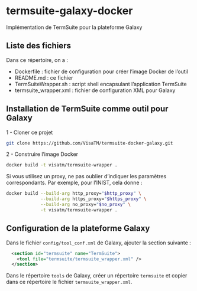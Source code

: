 termsuite-galaxy-docker
=====================

Implémentation de TermSuite pour la plateforme Galaxy



## Liste des fichiers

Dans ce répertoire, on a :

 * Dockerfile : fichier de configuration pour créer l’image Docker de l’outil
 * README.md : ce fichier
 * TermSuiteWrapper.sh : script shell encapsulant l’application TermSuite
 * termsuite_wrapper.xml : fichier de configuration XML pour Galaxy

## Installation de TermSuite comme outil pour Galaxy

1 - Cloner ce projet

```bash
git clone https://github.com/VisaTM/termsuite-docker-galaxy.git
```

2 - Construire l’image Docker

```bash
docker build -t visatm/termsuite-wrapper .
```

Si vous utilisez un proxy, ne pas oublier d’indiquer les paramètres correspondants. Par exemple, pour l’INIST, cela donne :

```bash
docker build --build-arg http_proxy="$http_proxy" \
             --build-arg https_proxy="$https_proxy" \
             --build-arg no_proxy="$no_proxy" \
             -t visatm/termsuite-wrapper .
```

## Configuration de la plateforme Galaxy

Dans le fichier `config/tool_conf.xml` de Galaxy, ajouter la section suivante :

```XML
  <section id="termsuite" name="TermSuite">
    <tool file="termsuite/termsuite_wrapper.xml" />
  </section>
```

Dans le répertoire `tools` de Galaxy, créer un répertoire `termsuite` et copier dans ce répertoire le fichier `termsuite_wrapper.xml`. 


